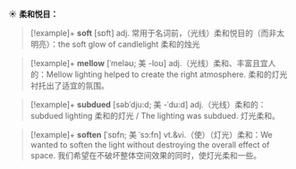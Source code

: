 ☀ <span class="category">**柔和悦目：**</span>
>[!example]+ <span class="vocabulary">**soft**</span> [sɒft] 
> <span class="definition">adj. 常用于名词前，（光线）柔和悦目的（而非太明亮）：</span>the soft glow of candlelight 柔和的烛光
           
>[!example]+ <span class="vocabulary">**mellow**</span> [ˈmeləʊ; 美 -loʊ]
> <span class="definition">adj.（光线）柔和、丰富且宜人的：</span>Mellow lighting helped to create the right atmosphere. 柔和的灯光衬托出了适宜的氛围。
           
>[!example]+ <span class="vocabulary">**subdued**</span> [səbˈdju:d; 美 -ˈdu:d]
> <span class="definition">adj.（光线）柔和的：</span>subdued lighting 柔和的灯光 / The lighting was subdued. 灯光柔和。

>[!example]+ <span class="vocabulary">**soften**</span> [ˈsɒfn; 美 ˈsɔ:fn]
> <span class="definition">vt.&vi.（使）（灯光）柔和：</span>We wanted to soften the light without destroying the overall effect of space. 我们希望在不破坏整体空间效果的同时，使灯光柔和一些。
           

